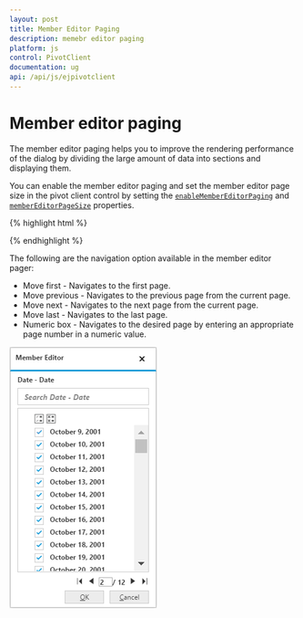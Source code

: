 ```yaml
---
layout: post
title: Member Editor Paging
description: memebr editor paging
platform: js
control: PivotClient
documentation: ug
api: /api/js/ejpivotclient
---
```


# Member editor paging

The member editor paging helps you to improve the rendering performance of the dialog by dividing the large amount of data into sections and displaying them.

You can enable the member editor paging and set the member editor page size in the pivot client control by setting the [`enableMemberEditorPaging`](/api/js/ejpivotclient#members:enablemembereditorpaging) and [`memberEditorPageSize`](/api/js/ejpivotclient#members:membereditorpagesize) properties.

{% highlight html %}

<div id="PivotClient1"></div>
<script>
    $("#PivotClient1").ejPivotClient({
        //...
        enableMemberEditorPaging : true, 
        memberEditorPageSize : 100
    });
</script>

{% endhighlight %}

The following are the navigation option available in the member editor pager:
* Move first - Navigates to the first page.
* Move previous - Navigates to the previous page from the current page.
* Move next - Navigates to the next page from the current page.
* Move last - Navigates to the last page.
* Numeric box - Navigates to the desired page by entering an appropriate page number in a numeric value.


![](Member_Editor_images/member_editor.png)